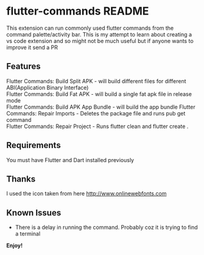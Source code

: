 # flutter-commands README

This extension can run commonly used flutter commands from the command palette/activity bar. This is my attempt to learn about creating a vs code extension and so might not be much useful but if anyone wants to improve it send a PR

## Features

Flutter Commands: Build Split APK - will build different files for different ABI(Application Binary Interface)  
Flutter Commands: Build Fat APK - will build a single fat apk file in release mode  
Flutter Commands: Build APK App Bundle - will build the app bundle
Flutter Commands: Repair Imports - Deletes the package file and runs pub get command  
Flutter Commands: Repair Project - Runs flutter clean and flutter create .  

## Requirements

You must have Flutter and Dart installed previously

## Thanks

I used the icon taken from here http://www.onlinewebfonts.com


## Known Issues

- There is a delay in running the command. Probably coz it is trying to find a terminal


**Enjoy!**
